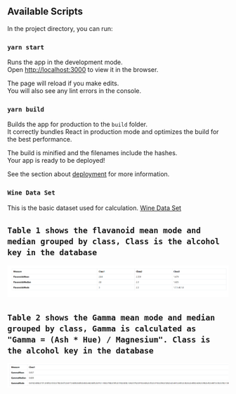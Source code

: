 ## Available Scripts

In the project directory, you can run:

### `yarn start`

Runs the app in the development mode.\
Open [http://localhost:3000](http://localhost:3000) to view it in the browser.

The page will reload if you make edits.\
You will also see any lint errors in the console.

### `yarn build`

Builds the app for production to the `build` folder.\
It correctly bundles React in production mode and optimizes the build for the best performance.

The build is minified and the filenames include the hashes.\
Your app is ready to be deployed!

See the section about [deployment](https://facebook.github.io/create-react-app/docs/deployment) for more information.

### `Wine Data Set`
This is the basic dataset used for calculation.
[Wine Data Set](https://drive.google.com/file/d/1td86FL0GyVYcKBUGY-8HX_wgeSDxWAsa/view)

## `Table 1 shows the flavanoid mean mode and median grouped by class, Class is the alcohol key in the database`
![Table 1](./src/resources/Table1.png?raw=true "Title")

## `Table 2 shows the Gamma mean mode and median grouped by class, Gamma is calculated as "Gamma = (Ash * Hue) / Magnesium". Class is the alcohol key in the database`
![Table 2](./src/resources/Table2.png?raw=true "Gamma")